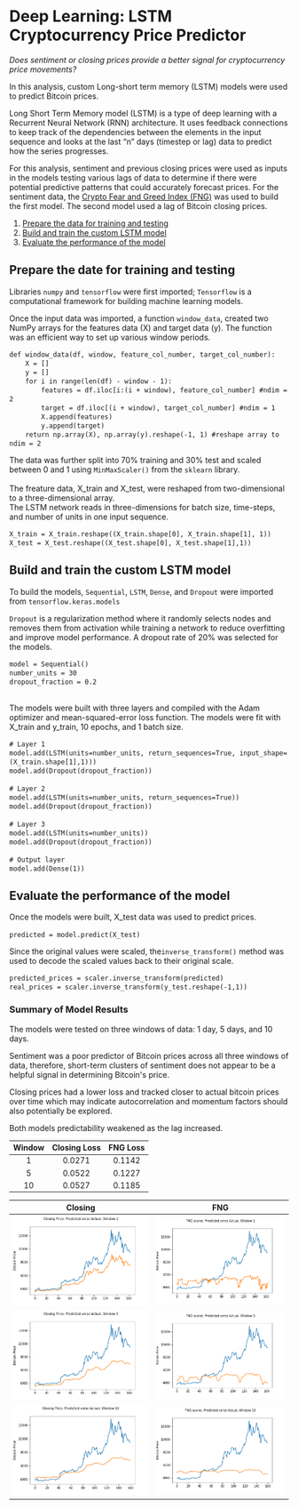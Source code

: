 # Deep Learning: LSTM Cryptocurrency Price Predictor

*Does sentiment or closing prices provide a better signal for cryptocurrency price movements?* 

In this analysis, custom Long-short term memory (LSTM) models were used to predict Bitcoin prices. 

Long Short Term Memory model (LSTM) is a type of deep learning with a Recurrent Neural Network (RNN) architecture. It uses feedback connections to keep track of the dependencies between the elements in the input sequence and looks at the last “n” days (timestep or lag) data to predict how the series progresses. 

For this analysis, sentiment and previous closing prices were used as inputs in the models testing various lags of data to determine if there were potential predictive patterns that could accurately forecast prices. For the sentiment data, the [Crypto Fear and Greed Index (FNG)](https://alternative.me/crypto/fear-and-greed-index/) was used to build the first model. The second model used a lag of Bitcoin closing prices.  

1. [Prepare the data for training and testing](#Prepare-the-date-for-training-and-testing)
2. [Build and train the custom LSTM model](#Build-and-train-the-custom-LSTM-model)
3. [Evaluate the performance of the model](#Evaluate-the-performance-of-the-model)


## Prepare the date for training and testing 

Libraries `numpy` and `tensorflow` were first imported; `Tensorflow` is a computational framework for building machine learning models. 

Once the input data was imported, a function `window_data`, created two NumPy arrays for the features data (X) and target data (y). The function was an efficient way to set up various window periods. 

```
def window_data(df, window, feature_col_number, target_col_number):
    X = []
    y = []
    for i in range(len(df) - window - 1):
        features = df.iloc[i:(i + window), feature_col_number] #ndim = 2
        target = df.iloc[(i + window), target_col_number] #ndim = 1 
        X.append(features)
        y.append(target)
    return np.array(X), np.array(y).reshape(-1, 1) #reshape array to ndim = 2
```
The data was further split into 70% training and 30% test and scaled between 0 and 1 using `MinMaxScaler()` from the `sklearn` library.<br/>
<br/>
The freature data, X_train and X_test, were reshaped from two-dimensional to a three-dimensional array.<br/>
The LSTM network reads in three-dimensions for batch size, time-steps, and number of units in one input sequence. 

```
X_train = X_train.reshape((X_train.shape[0], X_train.shape[1], 1))
X_test = X_test.reshape((X_test.shape[0], X_test.shape[1],1))
```

## Build and train the custom LSTM model 

 To build the models, `Sequential`, `LSTM`, `Dense`, and `Dropout` were imported from `tensorflow.keras.models` 
 
`Dropout` is a regularization method where it randomly selects nodes and removes them from activation while training a network to reduce overfitting and improve model performance. A dropout rate of 20% was selected for the models. 

```
model = Sequential()
number_units = 30
dropout_fraction = 0.2
```
<br/>
The models were built with three layers and compiled with the Adam optimizer and mean-squared-error loss function. The models were fit with X_train and y_train, 10 epochs, and 1 batch size.<br/>


```
# Layer 1 
model.add(LSTM(units=number_units, return_sequences=True, input_shape=(X_train.shape[1],1)))
model.add(Dropout(dropout_fraction))

# Layer 2 
model.add(LSTM(units=number_units, return_sequences=True))
model.add(Dropout(dropout_fraction))

# Layer 3
model.add(LSTM(units=number_units))
model.add(Dropout(dropout_fraction))

# Output layer
model.add(Dense(1))

```

## Evaluate the performance of the model 

Once the models were built, X_test data was used to predict prices.  

`predicted = model.predict(X_test)`

Since the original values were scaled, the`inverse_transform()` method was used to decode the scaled values back to their original scale.

```
predicted_prices = scaler.inverse_transform(predicted)
real_prices = scaler.inverse_transform(y_test.reshape(-1,1))
```

### Summary of Model Results 

The models were tested on three windows of data:  1 day, 5 days, and 10 days. 

Sentiment was a poor predictor of Bitcoin prices across all three windows of data, therefore, short-term clusters of sentiment does not appear to be a helpful signal in determining Bitcoin's price.  

Closing prices had a lower loss and tracked closer to actual bitcoin prices over time which may indicate autocorrelation and momentum factors should also potentially be explored. 

Both models predictability weakened as the lag increased.  

| Window | Closing Loss | FNG Loss    |
|:---:     | :---:     | :---:    |
| 1      |0.0271   | 0.1142 |
| 5      | 0.0522  | 0.1227 |
| 10     | 0.0527  | 0.1185 |



| Closing                         | FNG                         |
|:---:                            | :---:                       |
|![closing1](Images/closing1.png) |   ![FNG1](Images/FNG1.png)  |
|![closing1](Images/closing5.png) |   ![FNG5](Images/FNG5.png)  |
|![closing1](Images/closing10.png)|   ![FNG10](Images/FNG10.png)|



